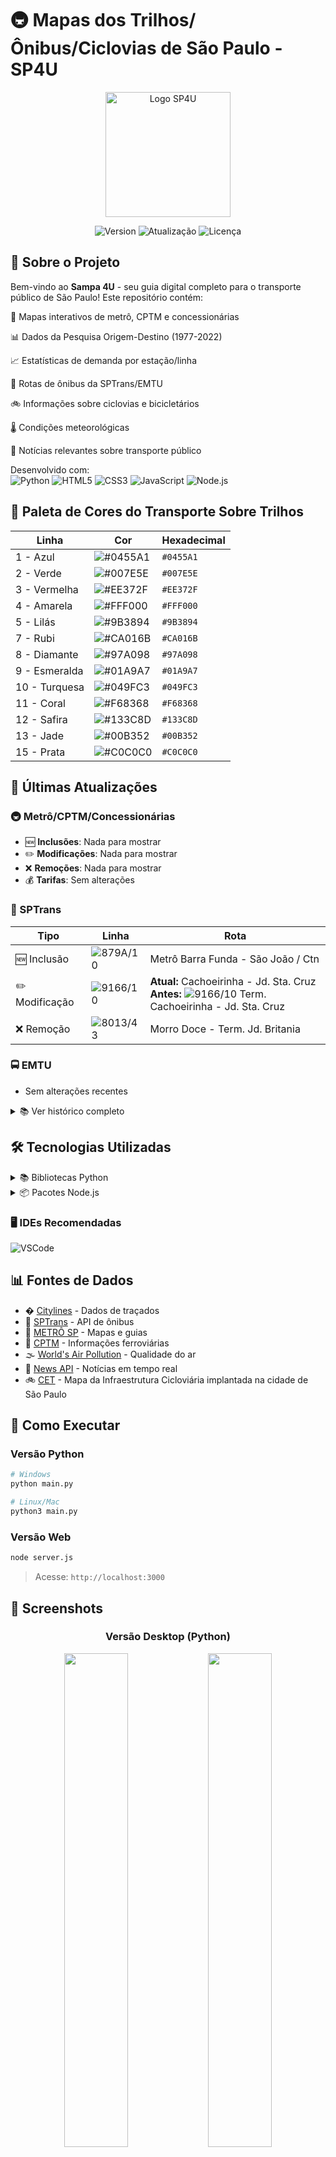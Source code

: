 # 🚇 Mapas dos Trilhos/Ônibus/Ciclovias de São Paulo - SP4U

<div align="center">
  <img src="https://github.com/Rafabs/SP-4-u/blob/main/Mapa_dos_Trilhos/Icons/SP4U.gif" alt="Logo SP4U" width="200"/>
  
  ![Version](https://img.shields.io/badge/Versão-1.1.4-blue?style=for-the-badge)
  ![Atualização](https://img.shields.io/badge/Atualização-03/07/2025-brightgreen?style=for-the-badge)
  ![Licença](https://img.shields.io/badge/Licença-MIT-orange?style=for-the-badge)
</div>

## 🌟 Sobre o Projeto

Bem-vindo ao **Sampa 4U** - seu guia digital completo para o transporte público de São Paulo! Este repositório contém:

🚆 Mapas interativos de metrô, CPTM e concessionárias

📊 Dados da Pesquisa Origem-Destino (1977-2022)

📈 Estatísticas de demanda por estação/linha

🚌 Rotas de ônibus da SPTrans/EMTU

🚲 Informações sobre ciclovias e bicicletários

🌡️ Condições meteorológicas

📰 Notícias relevantes sobre transporte público

Desenvolvido com:  
![Python](https://img.shields.io/badge/Python-3776AB?logo=python&logoColor=white) ![HTML5](https://img.shields.io/badge/HTML5-E34F26?logo=html5&logoColor=white) ![CSS3](https://img.shields.io/badge/CSS3-1572B6?logo=css3&logoColor=white) ![JavaScript](https://img.shields.io/badge/JavaScript-F7DF1E?logo=javascript&logoColor=black) ![Node.js](https://img.shields.io/badge/Node.js-339933?logo=node.js&logoColor=white)

## 🎨 Paleta de Cores do Transporte Sobre Trilhos

| Linha | Cor | Hexadecimal | 
|-------|-----|-------------|
| 1 - Azul | ![#0455A1](https://via.placeholder.com/15/0455A1/000000?text=+) | `#0455A1` |
| 2 - Verde | ![#007E5E](https://via.placeholder.com/15/007E5E/000000?text=+) | `#007E5E` |
| 3 - Vermelha | ![#EE372F](https://via.placeholder.com/15/EE372F/000000?text=+) | `#EE372F` |
| 4 - Amarela | ![#FFF000](https://via.placeholder.com/15/FFF000/000000?text=+) | `#FFF000` |
| 5 - Lilás | ![#9B3894](https://via.placeholder.com/15/9B3894/000000?text=+) | `#9B3894` |
| 7 - Rubi | ![#CA016B](https://via.placeholder.com/15/CA016B/000000?text=+) | `#CA016B` |
| 8 - Diamante | ![#97A098](https://via.placeholder.com/15/97A098/000000?text=+) | `#97A098` |
| 9 - Esmeralda | ![#01A9A7](https://via.placeholder.com/15/01A9A7/000000?text=+) | `#01A9A7` |
| 10 - Turquesa | ![#049FC3](https://via.placeholder.com/15/049FC3/000000?text=+) | `#049FC3` |
| 11 - Coral | ![#F68368](https://via.placeholder.com/15/F68368/000000?text=+) | `#F68368` |
| 12 - Safira | ![#133C8D](https://via.placeholder.com/15/133C8D/000000?text=+) | `#133C8D` |
| 13 - Jade | ![#00B352](https://via.placeholder.com/15/00B352/000000?text=+) | `#00B352` |
| 15 - Prata | ![#C0C0C0](https://via.placeholder.com/15/C0C0C0/000000?text=+) | `#C0C0C0` |

## 📌 Últimas Atualizações

### 🚇 Metrô/CPTM/Concessionárias
- 🆕 **Inclusões**: Nada para mostrar
- ✏️ **Modificações**: Nada para mostrar
- ❌ **Remoções**: Nada para mostrar
- 💰 **Tarifas**: Sem alterações

### 🚌 SPTrans
| Tipo | Linha | Rota | 
|------|-------|------|
| 🆕 Inclusão | ![879A/10](https://img.shields.io/badge/879A/10-002F6C.svg) | Metrô Barra Funda - São João / Ctn | ![#002F6C](https://via.placeholder.com/15/002F6C/000000?text=+) |
| ✏️ Modificação | ![9166/10](https://img.shields.io/badge/9166/10-002F6C.svg) |**Atual:** Cachoeirinha - Jd. Sta. Cruz <br>**Antes:** ![9166/10](https://img.shields.io/badge/9166/10-002F6C.svg) Term. Cachoeirinha - Jd. Sta. Cruz |
| ❌ Remoção | ![8013/43](https://img.shields.io/badge/8013/43-509E2F.svg) | Morro Doce  - Term. Jd. Britania | ![#509E2F](https://via.placeholder.com/15/509E2F/000000?text=+) |

### 🚍 EMTU
- Sem alterações recentes

<details>
<summary>📚 Ver histórico completo </summary>

| Data       | Tipo        | Linha | Rota |
|------------|-------------|-------|------|
| 23/06/2025 |🆕 Inclusão | ![879A/10](https://img.shields.io/badge/879A/10-002F6C.svg) | Metrô Barra Funda - São João / Ctn | ![#002F6C](https://via.placeholder.com/15/002F6C/000000?text=+) |
| 23/06/2025 |✏️ Modificação | ![9166/10](https://img.shields.io/badge/9166/10-002F6C.svg) |**Atual:** Cachoeirinha - Jd. Sta. Cruz <br>**Antes:** ![9166/10](https://img.shields.io/badge/9166/10-002F6C.svg) Term. Cachoeirinha - Jd. Sta. Cruz |
| 23/06/2025 |❌ Remoção | ![8013/43](https://img.shields.io/badge/8013/43-509E2F.svg) | Morro Doce  - Term. Jd. Britania | ![#509E2F](https://via.placeholder.com/15/509E2F/000000?text=+) |
| 20/06/2025 |🆕 Inclusão | ![2034/10](https://img.shields.io/badge/2034/10-002F6C.svg) | Metrô Tietê → Centro Tea | ![#002F6C](https://via.placeholder.com/15/002F6C/000000?text=+) |
| 20/06/2025 |🆕 Inclusão | ![9166/10](https://img.shields.io/badge/9166/10-002F6C.svg) | Guaianases → São Mateus | ![#002F6C](https://via.placeholder.com/15/002F6C/000000?text=+) |
| 20/06/2025 |✏️ Modificação | ![4056/10](https://img.shields.io/badge/4056/10-DA291C.svg) | Pq. Boa Esperança → Term. São Mateus | **Antes:** ![#FFD100](https://via.placeholder.com/15/FFD100/000000?text=+) |
| 20/06/2025 |❌ Remoção | ![3033/10](https://img.shields.io/badge/3033/10-FFD100.svg) | Guaianases → São Mateus | ![#FFD100](https://via.placeholder.com/15/FFD100/000000?text=+) |

</details> 

## 🛠️ Tecnologias Utilizadas

<details>
<summary>📚 Bibliotecas Python </summary>

```bash
pip install tk
pip install customtkinter
pip install requests
pip install beautifulsoup4
pip install pillow
pip install folium
pip install geopandas
pip install json
pip install webbrowser
pip install datetime
pip install threading
pip install pyproj
pip install pymupdf
pip install selenium
pip install colorama
pip install logging
pip install atexit
pip install googlenews
pip install re
```

</details>

<details>
<summary>📦 Pacotes Node.js </summary>

```bash
npm install express 
npm install axios 
npm install jsdom 
npm install cors
```

</details>

### 🖥️ IDEs Recomendadas
![VSCode](https://img.shields.io/badge/VS_Code-007ACC?logo=visual-studio-code&logoColor=white)

## 📊 Fontes de Dados
- � [Citylines](https://www.citylines.co/data?city=sao-paulo) - Dados de traçados
- 🚌 [SPTrans](https://www.sptrans.com.br/desenvolvedores/) - API de ônibus
- 🚆 [METRÔ SP](https://www.metro.sp.gov.br/) - Mapas e guias
- 🚉 [CPTM](https://www.cptm.sp.gov.br/) - Informações ferroviárias
- 🌫️ [World's Air Pollution](https://waqi.info/) - Qualidade do ar
- 📰 [News API](https://newsapi.org/) - Notícias em tempo real
- 🚲 [CET](https://www.cetsp.com.br/consultas/bicicleta/mapa-de-infraestrutura-cicloviaria.aspx) - Mapa da Infraestrutura Cicloviária implantada na cidade de São Paulo

## 🚀 Como Executar

### Versão Python
```bash
# Windows
python main.py

# Linux/Mac
python3 main.py
```

### Versão Web
```bash
node server.js
```
> Acesse: `http://localhost:3000`

## 📸 Screenshots

<div align="center"> <h3>Versão Desktop (Python)</h3> <img src="https://github.com/Rafabs/SP-4-u/blob/main/Exibição/aqi.png" width="45%"/> <img src="https://github.com/Rafabs/SP-4-u/blob/main/Exibição/line.png" width="45%"/> <img src="https://github.com/Rafabs/SP-4-u/blob/main/Exibição/main.png" width="45%"/> <img src="https://github.com/Rafabs/SP-4-u/blob/main/Exibição/od.png" width="45%"/> <img src="https://github.com/Rafabs/SP-4-u/blob/main/Exibição/sptrans_api.png" width="45%"/> <h3>Versões Anteriores</h3> <img src="https://github.com/Rafabs/SP-4-u/blob/f4cef17dafc25751cdec21d3de769e1851724eb4/Exibição/Página_Inicial_v1.0.10.png" width="45%"/> <img src="https://github.com/Rafabs/SP-4-u/blob/21c85e8f6c6a4d3466f9e92edb99bb4a4657c848/Exibição/PY_Imagens_projeto_v1.0.9%20(10).png" width="45%"/> <h3>Versão Web</h3> <img src="https://github.com/Rafabs/SP-4-u/blob/main/Exibição/web.png" width="90%"/> <img src="https://github.com/Rafabs/SP-4-u/blob/e604f14d346b45c89f9bb0ef83f894d7f71efe63/Exibição/WEB_%20(3).png" width="30%"/> <img src="https://github.com/Rafabs/SP-4-u/blob/8a92f6e914bf0c9be75ef931ae443d67f6134441/Exibição/WEB_%20(1).png" width="30%"/> <img src="https://github.com/Rafabs/SP-4-u/blob/8a92f6e914bf0c9be75ef931ae443d67f6134441/Exibição/WEB_%20(2).png" width="30%"/> </div>

## 📈 Diagrama da Arquitetura (v1.1.0)
![Diagrama](https://github.com/Rafabs/SP-4-u/blob/main/docs/diagrams/Diagrama_v1.1.0.png)

## 📌 Roadmap de Desenvolvimento

🔧 Refatoração e Estrutura
- [ ] 🔄 Refatorar main.py em múltiplos arquivos 
- [ ] 🧼 Comentar e aprimorar os códigos com docstrings
- [ ] 🧠🗺️ Ajustar Diagrama
- [ ] 🧠🗺️ Criar microdiagramas sobre algumas funções vitais do programa

📚 Documentação (readme)
- [ ] ✍️ Ajustar estrutura e seções dos .md 🚧`>>> EM DESENVOLVIMENTO`🚧

🌐 Funcionalidades Web
- [ ] 🌍 Voltar a ler status das linhas via web scraping
- [ ] 🌡️ Inserir mais dados e itens relacionados à temperatura

🛠️ Logs e Validações
- [ ] 🪵 Validar os logs (necessários)

🖼️ Interface
- Sem modificações futuras.

<details>
<summary>📚 Ver histórico completo </summary>

- [X] 🎨 Criar interface visual com Qt Designer `Concluído em 03/07/2025` 
- [X] ✅ Confirmação para encerrar o programa principal `Concluído em 30/06/2025` 
- [X] 🏷️ Adicionar cabeçalhos nos arquivos Python para facilitar manutenção `Concluído em 28/06/2025` 
- [X] 📝 Atualizar bibliotecas no `README.md` `Concluído em 20/06/2025` 

</details> 

## 📜 Licença
Distribuído sob a Licença MIT.

📘 Nota: Este projeto foi desenvolvido com fins educacionais e não possui vínculo oficial com órgãos públicos.

⚠️ Aviso: Este projeto é mantido por uma única pessoa. O desenvolvimento principal ocorre diretamente na branch main, mas Pull Requests são sempre bem-vindos!

--- 
<div align="center"> 🌆 <i>Sua jornada por São Paulo começa aqui!</i> 🌆 </div>